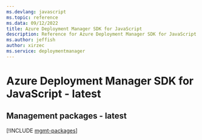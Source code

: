 ```yaml
---
ms.devlang: javascript
ms.topic: reference
ms.data: 09/12/2022
title: Azure Deployment Manager SDK for JavaScript
description: Reference for Azure Deployment Manager SDK for JavaScript
ms.author: jeffish
author: xirzec
ms.service: deploymentmanager
---
```

# Azure Deployment Manager SDK for JavaScript - latest

## Management packages - latest
[!INCLUDE [mgmt-packages](deployment-manager-mgmt-index.md)]